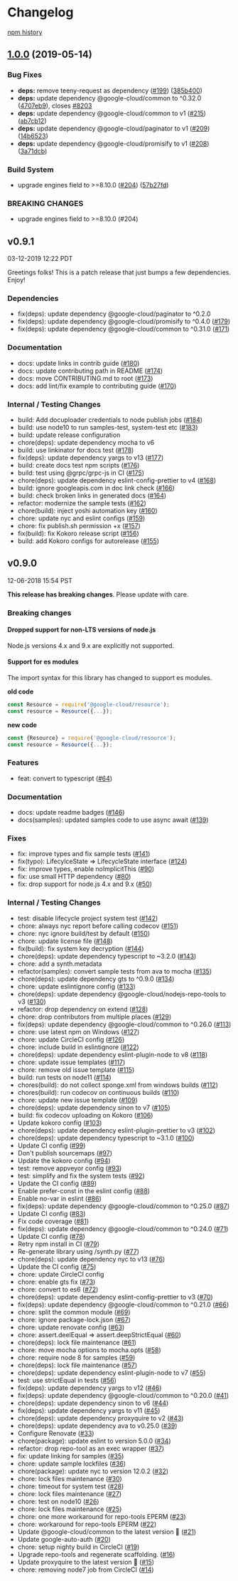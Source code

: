 # Changelog

[npm history][1]

[1]: https://www.npmjs.com/package/@google-cloud/resource?activeTab=versions

## [1.0.0](https://www.github.com/googleapis/nodejs-resource/compare/v0.9.1...v1.0.0) (2019-05-14)


### Bug Fixes

* **deps:** remove teeny-request as dependency ([#199](https://www.github.com/googleapis/nodejs-resource/issues/199)) ([385b400](https://www.github.com/googleapis/nodejs-resource/commit/385b400))
* **deps:** update dependency @google-cloud/common to ^0.32.0 ([4707eb9](https://www.github.com/googleapis/nodejs-resource/commit/4707eb9)), closes [#8203](https://www.github.com/googleapis/nodejs-resource/issues/8203)
* **deps:** update dependency @google-cloud/common to v1 ([#215](https://www.github.com/googleapis/nodejs-resource/issues/215)) ([ab7cb12](https://www.github.com/googleapis/nodejs-resource/commit/ab7cb12))
* **deps:** update dependency @google-cloud/paginator to v1 ([#209](https://www.github.com/googleapis/nodejs-resource/issues/209)) ([14b6523](https://www.github.com/googleapis/nodejs-resource/commit/14b6523))
* **deps:** update dependency @google-cloud/promisify to v1 ([#208](https://www.github.com/googleapis/nodejs-resource/issues/208)) ([3a71dcb](https://www.github.com/googleapis/nodejs-resource/commit/3a71dcb))


### Build System

* upgrade engines field to >=8.10.0 ([#204](https://www.github.com/googleapis/nodejs-resource/issues/204)) ([57b27fd](https://www.github.com/googleapis/nodejs-resource/commit/57b27fd))


### BREAKING CHANGES

* upgrade engines field to >=8.10.0 (#204)

## v0.9.1

03-12-2019 12:22 PDT

Greetings folks!  This is a patch release that just bumps a few dependencies. Enjoy!

### Dependencies
- fix(deps): update dependency @google-cloud/paginator to ^0.2.0
- fix(deps): update dependency @google-cloud/promisify to ^0.4.0 ([#179](https://github.com/googleapis/nodejs-resource/pull/179))
- fix(deps): update dependency @google-cloud/common to ^0.31.0 ([#171](https://github.com/googleapis/nodejs-resource/pull/171))

### Documentation
- docs: update links in contrib guide ([#180](https://github.com/googleapis/nodejs-resource/pull/180))
- docs: update contributing path in README ([#174](https://github.com/googleapis/nodejs-resource/pull/174))
- docs: move CONTRIBUTING.md to root ([#173](https://github.com/googleapis/nodejs-resource/pull/173))
- docs: add lint/fix example to contributing guide ([#170](https://github.com/googleapis/nodejs-resource/pull/170))

### Internal / Testing Changes
- build: Add docuploader credentials to node publish jobs ([#184](https://github.com/googleapis/nodejs-resource/pull/184))
- build: use node10 to run samples-test, system-test etc ([#183](https://github.com/googleapis/nodejs-resource/pull/183))
- build: update release configuration
- chore(deps): update dependency mocha to v6
- build: use linkinator for docs test ([#178](https://github.com/googleapis/nodejs-resource/pull/178))
- fix(deps): update dependency yargs to v13 ([#177](https://github.com/googleapis/nodejs-resource/pull/177))
- build: create docs test npm scripts ([#176](https://github.com/googleapis/nodejs-resource/pull/176))
- build: test using @grpc/grpc-js in CI ([#175](https://github.com/googleapis/nodejs-resource/pull/175))
- chore(deps): update dependency eslint-config-prettier to v4 ([#168](https://github.com/googleapis/nodejs-resource/pull/168))
- build: ignore googleapis.com in doc link check ([#166](https://github.com/googleapis/nodejs-resource/pull/166))
- build: check broken links in generated docs ([#164](https://github.com/googleapis/nodejs-resource/pull/164))
- refactor: modernize the sample tests ([#162](https://github.com/googleapis/nodejs-resource/pull/162))
- chore(build): inject yoshi automation key ([#160](https://github.com/googleapis/nodejs-resource/pull/160))
- chore: update nyc and eslint configs ([#159](https://github.com/googleapis/nodejs-resource/pull/159))
- chore: fix publish.sh permission +x ([#157](https://github.com/googleapis/nodejs-resource/pull/157))
- fix(build): fix Kokoro release script ([#156](https://github.com/googleapis/nodejs-resource/pull/156))
- build: add Kokoro configs for autorelease ([#155](https://github.com/googleapis/nodejs-resource/pull/155))

## v0.9.0

12-06-2018 15:54 PST

**This release has breaking changes**.  Please update with care.

### Breaking changes

#### Dropped support for non-LTS versions of node.js
Node.js versions 4.x and 9.x are explicitly not supported.

#### Support for es modules
The import syntax for this library has changed to support es modules.

__old code__
```js
const Resource = require('@google-cloud/resource');
const resource = Resource({...});
```

__new code__
```js
const {Resource} = require('@google-cloud/resource');
const resource = Resource({...});
```

### Features
- feat: convert to typescript ([#64](https://github.com/googleapis/nodejs-resource/pull/64))

### Documentation
- docs: update readme badges ([#146](https://github.com/googleapis/nodejs-resource/pull/146))
- docs(samples): updated samples code to use async await ([#139](https://github.com/googleapis/nodejs-resource/pull/139))

### Fixes
- fix: improve types and fix sample tests ([#141](https://github.com/googleapis/nodejs-resource/pull/141))
- fix(typo): LifecylceState => LifecycleState interface ([#124](https://github.com/googleapis/nodejs-resource/pull/124))
- fix: improve types, enable noImplicitThis ([#90](https://github.com/googleapis/nodejs-resource/pull/90))
- fix: use small HTTP dependency ([#80](https://github.com/googleapis/nodejs-resource/pull/80))
- fix: drop support for node.js 4.x and 9.x ([#50](https://github.com/googleapis/nodejs-resource/pull/50))

### Internal / Testing Changes
- test: disable lifecycle project system test ([#142](https://github.com/googleapis/nodejs-resource/pull/142))
- chore: always nyc report before calling codecov ([#151](https://github.com/googleapis/nodejs-resource/pull/151))
- chore: nyc ignore build/test by default ([#150](https://github.com/googleapis/nodejs-resource/pull/150))
- chore: update license file ([#148](https://github.com/googleapis/nodejs-resource/pull/148))
- fix(build): fix system key decryption ([#144](https://github.com/googleapis/nodejs-resource/pull/144))
- chore(deps): update dependency typescript to ~3.2.0 ([#143](https://github.com/googleapis/nodejs-resource/pull/143))
- chore: add a synth.metadata
- refactor(samples): convert sample tests from ava to mocha ([#135](https://github.com/googleapis/nodejs-resource/pull/135))
- chore(deps): update dependency gts to ^0.9.0 ([#134](https://github.com/googleapis/nodejs-resource/pull/134))
- chore: update eslintignore config ([#133](https://github.com/googleapis/nodejs-resource/pull/133))
- chore(deps): update dependency @google-cloud/nodejs-repo-tools to v3 ([#130](https://github.com/googleapis/nodejs-resource/pull/130))
- refactor: drop dependency on extend ([#128](https://github.com/googleapis/nodejs-resource/pull/128))
- chore: drop contributors from multiple places ([#129](https://github.com/googleapis/nodejs-resource/pull/129))
- fix(deps): update dependency @google-cloud/common to ^0.26.0 ([#113](https://github.com/googleapis/nodejs-resource/pull/113))
- chore: use latest npm on Windows ([#127](https://github.com/googleapis/nodejs-resource/pull/127))
- chore: update CircleCI config ([#126](https://github.com/googleapis/nodejs-resource/pull/126))
- chore: include build in eslintignore ([#122](https://github.com/googleapis/nodejs-resource/pull/122))
- chore(deps): update dependency eslint-plugin-node to v8 ([#118](https://github.com/googleapis/nodejs-resource/pull/118))
- chore: update issue templates ([#117](https://github.com/googleapis/nodejs-resource/pull/117))
- chore: remove old issue template ([#115](https://github.com/googleapis/nodejs-resource/pull/115))
- build: run tests on node11 ([#114](https://github.com/googleapis/nodejs-resource/pull/114))
- chores(build): do not collect sponge.xml from windows builds ([#112](https://github.com/googleapis/nodejs-resource/pull/112))
- chores(build): run codecov on continuous builds ([#110](https://github.com/googleapis/nodejs-resource/pull/110))
- chore: update new issue template ([#109](https://github.com/googleapis/nodejs-resource/pull/109))
- chore(deps): update dependency sinon to v7 ([#105](https://github.com/googleapis/nodejs-resource/pull/105))
- build: fix codecov uploading on Kokoro ([#106](https://github.com/googleapis/nodejs-resource/pull/106))
- Update kokoro config ([#103](https://github.com/googleapis/nodejs-resource/pull/103))
- chore(deps): update dependency eslint-plugin-prettier to v3 ([#102](https://github.com/googleapis/nodejs-resource/pull/102))
- chore(deps): update dependency typescript to ~3.1.0 ([#100](https://github.com/googleapis/nodejs-resource/pull/100))
- Update CI config ([#99](https://github.com/googleapis/nodejs-resource/pull/99))
- Don't publish sourcemaps ([#97](https://github.com/googleapis/nodejs-resource/pull/97))
- Update the kokoro config ([#94](https://github.com/googleapis/nodejs-resource/pull/94))
- test: remove appveyor config ([#93](https://github.com/googleapis/nodejs-resource/pull/93))
- test: simplify and fix the system tests ([#92](https://github.com/googleapis/nodejs-resource/pull/92))
- Update the CI config ([#89](https://github.com/googleapis/nodejs-resource/pull/89))
- Enable prefer-const in the eslint config ([#88](https://github.com/googleapis/nodejs-resource/pull/88))
- Enable no-var in eslint ([#86](https://github.com/googleapis/nodejs-resource/pull/86))
- fix(deps): update dependency @google-cloud/common to ^0.25.0 ([#87](https://github.com/googleapis/nodejs-resource/pull/87))
- Update CI config ([#83](https://github.com/googleapis/nodejs-resource/pull/83))
- Fix code coverage ([#81](https://github.com/googleapis/nodejs-resource/pull/81))
- fix(deps): update dependency @google-cloud/common to ^0.24.0 ([#71](https://github.com/googleapis/nodejs-resource/pull/71))
- Update CI config ([#78](https://github.com/googleapis/nodejs-resource/pull/78))
- Retry npm install in CI ([#79](https://github.com/googleapis/nodejs-resource/pull/79))
- Re-generate library using /synth.py ([#77](https://github.com/googleapis/nodejs-resource/pull/77))
- chore(deps): update dependency nyc to v13 ([#76](https://github.com/googleapis/nodejs-resource/pull/76))
- Update the CI config ([#75](https://github.com/googleapis/nodejs-resource/pull/75))
- chore: update CircleCI config
- chore: enable gts fix ([#73](https://github.com/googleapis/nodejs-resource/pull/73))
- chore: convert to es6 ([#72](https://github.com/googleapis/nodejs-resource/pull/72))
- chore(deps): update dependency eslint-config-prettier to v3 ([#70](https://github.com/googleapis/nodejs-resource/pull/70))
- fix(deps): update dependency @google-cloud/common to ^0.21.0 ([#66](https://github.com/googleapis/nodejs-resource/pull/66))
- chore: split the common module ([#69](https://github.com/googleapis/nodejs-resource/pull/69))
- chore: ignore package-lock.json ([#67](https://github.com/googleapis/nodejs-resource/pull/67))
- chore: update renovate config ([#63](https://github.com/googleapis/nodejs-resource/pull/63))
- chore: assert.deelEqual => assert.deepStrictEqual ([#60](https://github.com/googleapis/nodejs-resource/pull/60))
- chore(deps): lock file maintenance ([#61](https://github.com/googleapis/nodejs-resource/pull/61))
- chore: move mocha options to mocha.opts ([#58](https://github.com/googleapis/nodejs-resource/pull/58))
- chore: require node 8 for samples ([#59](https://github.com/googleapis/nodejs-resource/pull/59))
- chore(deps): lock file maintenance ([#57](https://github.com/googleapis/nodejs-resource/pull/57))
- chore(deps): update dependency eslint-plugin-node to v7 ([#55](https://github.com/googleapis/nodejs-resource/pull/55))
- test: use strictEqual in tests ([#56](https://github.com/googleapis/nodejs-resource/pull/56))
- fix(deps): update dependency yargs to v12 ([#46](https://github.com/googleapis/nodejs-resource/pull/46))
- fix(deps): update dependency @google-cloud/common to ^0.20.0 ([#41](https://github.com/googleapis/nodejs-resource/pull/41))
- chore(deps): update dependency sinon to v6 ([#44](https://github.com/googleapis/nodejs-resource/pull/44))
- fix(deps): update dependency yargs to v11 ([#45](https://github.com/googleapis/nodejs-resource/pull/45))
- chore(deps): update dependency proxyquire to v2 ([#43](https://github.com/googleapis/nodejs-resource/pull/43))
- chore(deps): update dependency ava to v0.25.0 ([#39](https://github.com/googleapis/nodejs-resource/pull/39))
- Configure Renovate ([#33](https://github.com/googleapis/nodejs-resource/pull/33))
- chore(package): update eslint to version 5.0.0 ([#34](https://github.com/googleapis/nodejs-resource/pull/34))
- refactor: drop repo-tool as an exec wrapper ([#37](https://github.com/googleapis/nodejs-resource/pull/37))
- fix: update linking for samples ([#35](https://github.com/googleapis/nodejs-resource/pull/35))
- chore: update sample lockfiles ([#36](https://github.com/googleapis/nodejs-resource/pull/36))
- chore(package): update nyc to version 12.0.2 ([#32](https://github.com/googleapis/nodejs-resource/pull/32))
- chore: lock files maintenance ([#30](https://github.com/googleapis/nodejs-resource/pull/30))
- chore: timeout for system test ([#28](https://github.com/googleapis/nodejs-resource/pull/28))
- chore: lock files maintenance ([#27](https://github.com/googleapis/nodejs-resource/pull/27))
- chore: test on node10 ([#26](https://github.com/googleapis/nodejs-resource/pull/26))
- chore: lock files maintenance ([#25](https://github.com/googleapis/nodejs-resource/pull/25))
- chore: one more workaround for repo-tools EPERM ([#23](https://github.com/googleapis/nodejs-resource/pull/23))
- chore: workaround for repo-tools EPERM ([#22](https://github.com/googleapis/nodejs-resource/pull/22))
- Update @google-cloud/common to the latest version 🚀 ([#21](https://github.com/googleapis/nodejs-resource/pull/21))
- Update google-auto-auth ([#20](https://github.com/googleapis/nodejs-resource/pull/20))
- chore: setup nighty build in CircleCI ([#19](https://github.com/googleapis/nodejs-resource/pull/19))
- Upgrade repo-tools and regenerate scaffolding. ([#16](https://github.com/googleapis/nodejs-resource/pull/16))
- Update proxyquire to the latest version 🚀 ([#15](https://github.com/googleapis/nodejs-resource/pull/15))
- chore: removing node7 job from CircleCI ([#14](https://github.com/googleapis/nodejs-resource/pull/14))
